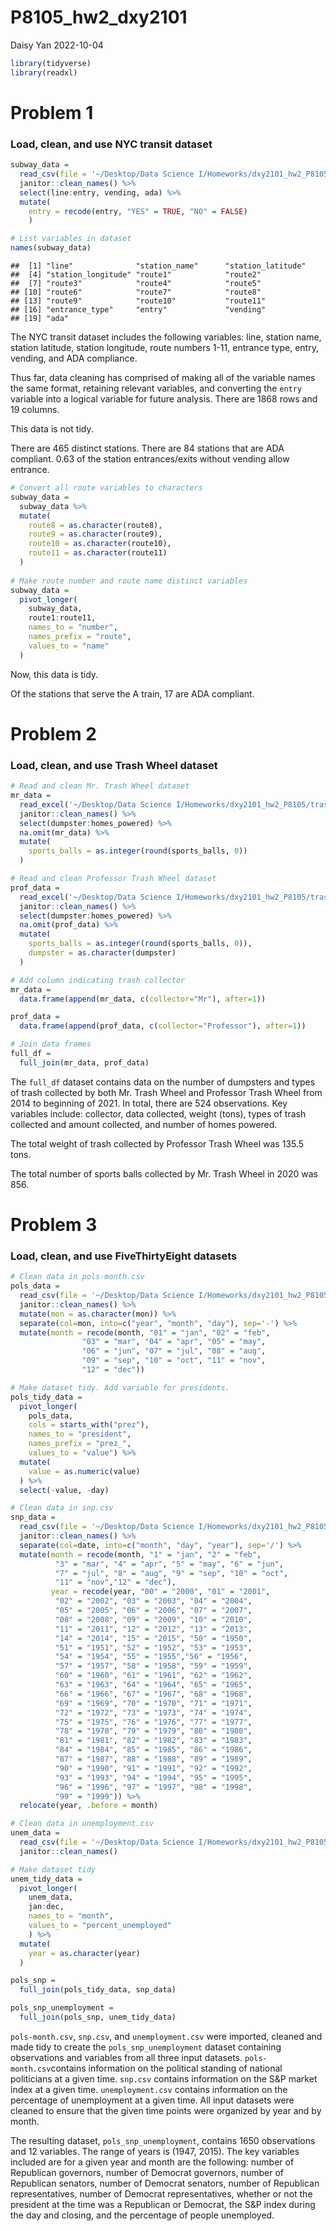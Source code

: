 P8105_hw2_dxy2101
================
Daisy Yan
2022-10-04

``` r
library(tidyverse)
library(readxl)
```

# Problem 1

### Load, clean, and use NYC transit dataset

``` r
subway_data = 
  read_csv(file = '~/Desktop/Data Science I/Homeworks/dxy2101_hw2_P8105/subway.csv') %>%
  janitor::clean_names() %>%
  select(line:entry, vending, ada) %>%
  mutate(
    entry = recode(entry, "YES" = TRUE, "NO" = FALSE)
    )
```

``` r
# List variables in dataset
names(subway_data)
```

    ##  [1] "line"              "station_name"      "station_latitude" 
    ##  [4] "station_longitude" "route1"            "route2"           
    ##  [7] "route3"            "route4"            "route5"           
    ## [10] "route6"            "route7"            "route8"           
    ## [13] "route9"            "route10"           "route11"          
    ## [16] "entrance_type"     "entry"             "vending"          
    ## [19] "ada"

The NYC transit dataset includes the following variables: line, station
name, station latitude, station longitude, route numbers 1-11, entrance
type, entry, vending, and ADA compliance.

Thus far, data cleaning has comprised of making all of the variable
names the same format, retaining relevant variables, and converting the
`entry` variable into a logical variable for future analysis. There are
1868 rows and 19 columns.

This data is not tidy.

There are 465 distinct stations. There are 84 stations that are ADA
compliant. 0.63 of the station entrances/exits without vending allow
entrance.

``` r
# Convert all route variables to characters
subway_data =
  subway_data %>%
  mutate(
    route8 = as.character(route8),
    route9 = as.character(route9),
    route10 = as.character(route10),
    route11 = as.character(route11)
  )
  
# Make route number and route name distinct variables
subway_data =
  pivot_longer(
    subway_data,
    route1:route11,
    names_to = "number",
    names_prefix = "route",
    values_to = "name"
  )
```

Now, this data is tidy.

Of the stations that serve the A train, 17 are ADA compliant.

# Problem 2

### Load, clean, and use Trash Wheel dataset

``` r
# Read and clean Mr. Trash Wheel dataset
mr_data = 
  read_excel('~/Desktop/Data Science I/Homeworks/dxy2101_hw2_P8105/trash.xlsx', sheet = 1) %>%
  janitor::clean_names() %>%
  select(dumpster:homes_powered) %>%
  na.omit(mr_data) %>%
  mutate(
    sports_balls = as.integer(round(sports_balls, 0))
  )
```

``` r
# Read and clean Professor Trash Wheel dataset
prof_data =
  read_excel('~/Desktop/Data Science I/Homeworks/dxy2101_hw2_P8105/trash.xlsx', sheet = 2) %>%
  janitor::clean_names() %>%
  select(dumpster:homes_powered) %>%
  na.omit(prof_data) %>%
  mutate(
    sports_balls = as.integer(round(sports_balls, 0)),
    dumpster = as.character(dumpster)
  )
```

``` r
# Add column indicating trash collector
mr_data = 
  data.frame(append(mr_data, c(collector="Mr"), after=1))

prof_data =
  data.frame(append(prof_data, c(collector="Professor"), after=1))

# Join data frames
full_df = 
  full_join(mr_data, prof_data)
```

The `full_df` dataset contains data on the number of dumpsters and types
of trash collected by both Mr. Trash Wheel and Professor Trash Wheel
from 2014 to beginning of 2021. In total, there are 524 observations.
Key variables include: collector, data collected, weight (tons), types
of trash collected and amount collected, and number of homes powered.

The total weight of trash collected by Professor Trash Wheel was 135.5
tons.

The total number of sports balls collected by Mr. Trash Wheel in 2020
was 856.

# Problem 3

### Load, clean, and use FiveThirtyEight datasets

``` r
# Clean data in pols-month.csv
pols_data = 
  read_csv(file = '~/Desktop/Data Science I/Homeworks/dxy2101_hw2_P8105/fivethirtyeight_datasets/pols-month.csv') %>%
  janitor::clean_names() %>%
  mutate(mon = as.character(mon)) %>%
  separate(col=mon, into=c("year", "month", "day"), sep='-') %>%
  mutate(month = recode(month, "01" = "jan", "02" = "feb",
                "03" = "mar", "04" = "apr", "05" = "may",
                "06" = "jun", "07" = "jul", "08" = "aug",
                "09" = "sep", "10" = "oct", "11" = "nov",
                "12" = "dec"))

# Make dataset tidy. Add variable for presidents.
pols_tidy_data = 
  pivot_longer(
    pols_data,
    cols = starts_with("prez"),
    names_to = "president",
    names_prefix = "prez_",
    values_to = "value") %>%
  mutate(
    value = as.numeric(value)
  ) %>%
  select(-value, -day)
```

``` r
# Clean data in snp.csv
snp_data = 
  read_csv(file = '~/Desktop/Data Science I/Homeworks/dxy2101_hw2_P8105/fivethirtyeight_datasets/snp.csv') %>%
  janitor::clean_names() %>%
  separate(col=date, into=c("month", "day", "year"), sep='/') %>%
  mutate(month = recode(month, "1" = "jan", "2" = "feb",
          "3" = "mar", "4" = "apr", "5" = "may", "6" = "jun", 
          "7" = "jul", "8" = "aug", "9" = "sep", "10" = "oct", 
          "11" = "nov","12" = "dec"),
         year = recode(year, "00" = "2000", "01" = "2001",
          "02" = "2002", "03" = "2003", "04" = "2004",
          "05" = "2005", "06" = "2006", "07" = "2007",
          "08" = "2008", "09" = "2009", "10" = "2010",
          "11" = "2011", "12" = "2012", "13" = "2013",
          "14" = "2014", "15" = "2015", "50" = "1950",
          "51" = "1951", "52" = "1952", "53" = "1953",
          "54" = "1954", "55" = "1955","56" = "1956",
          "57" = "1957", "58" = "1958", "59" = "1959",
          "60" = "1960", "61" = "1961", "62" = "1962",
          "63" = "1963", "64" = "1964", "65" = "1965",
          "66" = "1966", "67" = "1967", "68" = "1968",
          "69" = "1969", "70" = "1970", "71" = "1971",
          "72" = "1972", "73" = "1973", "74" = "1974",
          "75" = "1975", "76" = "1976", "77" = "1977",
          "78" = "1978", "79" = "1979", "80" = "1980",
          "81" = "1981", "82" = "1982", "83" = "1983",
          "84" = "1984", "85" = "1985", "86" = "1986",
          "87" = "1987", "88" = "1988", "89" = "1989",
          "90" = "1990", "91" = "1991", "92" = "1992",
          "93" = "1993", "94" = "1994", "95" = "1995",
          "96" = "1996", "97" = "1997", "98" = "1998",
          "99" = "1999")) %>%
  relocate(year, .before = month)
```

``` r
# Clean data in unemployment.csv
unem_data = 
  read_csv(file = '~/Desktop/Data Science I/Homeworks/dxy2101_hw2_P8105/fivethirtyeight_datasets/unemployment.csv') %>%
  janitor::clean_names()

# Make dataset tidy
unem_tidy_data =
  pivot_longer(
    unem_data,
    jan:dec,
    names_to = "month",
    values_to = "percent_unemployed"
    ) %>%
  mutate(
    year = as.character(year)
  )
```

``` r
pols_snp =
  full_join(pols_tidy_data, snp_data)

pols_snp_unemployment = 
  full_join(pols_snp, unem_tidy_data)
```

`pols-month.csv`, `snp.csv`, and `unemployment.csv` were imported,
cleaned and made tidy to create the `pols_snp_unemployment` dataset
containing observations and variables from all three input datasets.
`pols-month.csv`contains information on the political standing of
national politicians at a given time. `snp.csv` contains information on
the S&P market index at a given time. `unemployment.csv` contains
information on the percentage of unemployment at a given time. All input
datasets were cleaned to ensure that the given time points were
organized by year and by month.

The resulting dataset, `pols_snp_unemployment`, contains 1650
observations and 12 variables. The range of years is (1947, 2015). The
key variables included are for a given year and month are the following:
number of Republican governors, number of Democrat governors, number of
Republican senators, number of Democrat senators, number of Republican
representatives, number of Democrat representatives, whether or not the
president at the time was a Republican or Democrat, the S&P index during
the day and closing, and the percentage of people unemployed.
